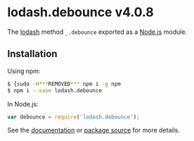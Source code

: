 # lodash.debounce v4.0.8

The [lodash](https://lodash.com/) method `_.debounce` exported as a [Node.js](https://nodejs.org/) module.

## Installation

Using npm:
```bash
$ {sudo -H***REMOVED*** npm i -g npm
$ npm i --save lodash.debounce
```

In Node.js:
```js
var debounce = require('lodash.debounce');
```

See the [documentation](https://lodash.com/docs#debounce) or [package source](https://github.com/lodash/lodash/blob/4.0.8-npm-packages/lodash.debounce) for more details.
